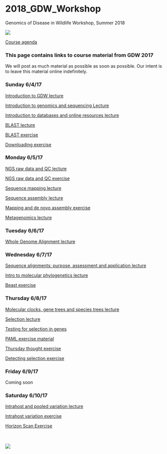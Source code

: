 # 2018_GDW_Workshop
Genomics of Disease in Wildlife Workshop, Summer 2018

<img src="http://gdwworkshop.colostate.edu/media/sites/131/2016/11/GDW.png">

[Course agenda](./GDW2017_Agenda.pdf)

### This page contains links to course material from GDW 2017

We will post as much material as possible as soon as possible.  Our intent is to leave this material online indefinitely.

### Sunday 6/4/17

[Introduction to GDW lecture](./lectures/Pecon-Slattery_Introduction_GDW2017.pdf)

[Introduction to genomics and sequencing Lecture](./lectures/Stenglein_introduction_to_genomics_and_sequencing_lecture.pdf)

[Introduction to databases and online resources lecture](./lectures/Stenglein_databases_lecture.pdf)

[BLAST lecture](./lectures/Fitak_GWD2017_Blast.pdf)

[BLAST exercise](./exercises/Blast_exercise.md)

[Downloading exercise](./exercises/download_exercise.md)

### Monday 6/5/17

[NGS raw data and QC lecture](./lectures/Fitak_GWD2017_NGS-QC.pdf)

[NGS raw data and QC exercise](./exercises/Raw_data_exercise.md)

[Sequence mapping lecture](./lectures/Fitak_GWD2017_Mapping.pdf)

[Sequence assembly lecture](./lectures/Stenglein_de_novo_assembly_lecture.pdf)

[Mapping and de novo assembly exercise](./exercises/mapping_assembly_exercise.md)

[Metagenomics lecture](./lectures/Stenglein_metagenomics_lecture.pdf)

### Tuesday 6/6/17
[Whole Genome Alignment lecture](./lectures/Fitak_GWD2017_WGA.pdf)

### Wednesday 6/7/17
[Sequence alignments: purpose, assessment and application lecture](./lectures/Alignment_talk_GDW2017_Students.pptx)

[Intro to molecular phylogenetics lecture](./lectures/Intro_to_phylogenetics-students.pptx)

[Beast exercise](./exercises/GDW_Beast_Tutorial.pdf)

### Thursday 6/8/17
[Molecular clocks, gene trees and species trees lecture](./lectures/Molecular_Clock_gene_trees_species_students.pptx)

[Selection lecture](./lectures/Fitak_GWD2017_Selection.pdf)

[Testing for selection in genes](./lectures/Testing_for_selection_in_genes_students.pptx)

[PAML exercise material](./exercises/PAML%20Exercise.zip)

[Thursday thought exercise](./exercises/Thought_Exercise.docx)

[Detecting selection exercise](./exercises/Detecting_selection.md)

### Friday 6/9/17

Coming soon

### Saturday 6/10/17

[Intrahost and pooled variation lecture](./lectures/Stenglein_intrahost_variants.pdf)

[Intrahost variation exercise](./exercises/variant_exercise.md)

[Horizon Scan Exercise](./Horizon_Scan_Questions.pdf)

<br><br><img src="./images/gdw_panorama.jpg">
